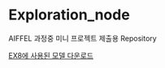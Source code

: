 # Exploration_node
AIFFEL 과정중 미니 프로젝트 제출용 Repository

[EX8에 사용된 모델 다운로드](https://github.com/isl-org/MiDaS/releases/tag/v2_1)

